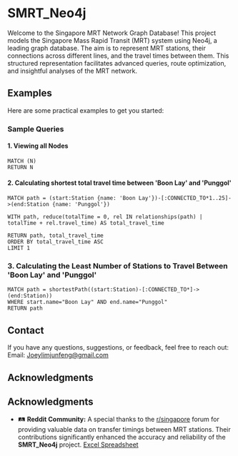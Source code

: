 # SMRT_Neo4j
Welcome to the Singapore MRT Network Graph Database! This project models the Singapore Mass Rapid Transit (MRT) system using Neo4j, a leading graph database. The aim is to represent MRT stations, their connections across different lines, and the travel times between them. This structured representation facilitates advanced queries, route optimization, and insightful analyses of the MRT network.

## Examples

Here are some practical examples to get you started:

### Sample Queries

#### 1. Viewing all Nodes

```cypher
MATCH (N)
RETURN N
```
#### 2. Calculating shortest total travel time between 'Boon Lay' and 'Punggol'

```cypher
MATCH path = (start:Station {name: 'Boon Lay'})-[:CONNECTED_TO*1..25]->(end:Station {name: 'Punggol'})
 
WITH path, reduce(totalTime = 0, rel IN relationships(path) | totalTime + rel.travel_time) AS total_travel_time 
 
RETURN path, total_travel_time 
ORDER BY total_travel_time ASC 
LIMIT 1
```

### 3. Calculating the Least Number of Stations to Travel Between 'Boon Lay' and 'Punggol'
```cypher
MATCH path = shortestPath((start:Station)-[:CONNECTED_TO*]->(end:Station))
WHERE start.name="Boon Lay" AND end.name="Punggol"
RETURN path
```

## Contact
If you have any questions, suggestions, or feedback, feel free to reach out:
Email: Joeylimjunfeng@gmail.com

## Acknowledgments

## Acknowledgments

- 🛤️ **Reddit Community:** A special thanks to the [r/singapore](https://www.reddit.com/r/singapore/comments/10wkygf/mrt_map_with_transfer_timing/) forum for providing valuable data on transfer timings between MRT stations. Their contributions significantly enhanced the accuracy and reliability of the **SMRT_Neo4j** project. [Excel Spreadsheet](https://docs.google.com/spreadsheets/d/1e-Tuf6rHBFsgsuFN7XqbFL8ec_vdRjQw/edit?gid=459175256#gid=459175256)
